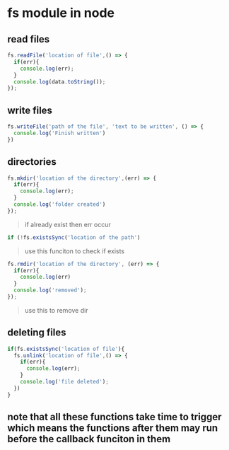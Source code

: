 # fs module in node

## read files
```javascript
fs.readFile('location of file',() => {
  if(err){
    console.log(err);
  }
  console.log(data.toString());
});
```

## write files
```javascript
fs.writeFile('path of the file', 'text to be written', () => {
  console.log('Finish written')
})
```

## directories
```javascript
fs.mkdir('location of the directory',(err) => {
  if(err){
    console.log(err);
  }
  console.log('folder created')
});
```
> if already exist then err occur

```javascript
if (!fs.existsSync('location of the path')
```
> use this funciton to check if exists

```javascript
fs.rmdir('location of the directory', (err) => {
  if(err){
    console.log(err)
  }
  console.log('removed');
});
```
> use this to remove dir

## deleting files
```javascript
if(fs.existsSync('location of file'){
  fs.unlink('location of file',() => {
    if(err){
      console.log(err);
    }
    console.log('file deleted');
  })
}
```

## note that all these functions take time to trigger which means the functions after them may run before the callback funciton in them


